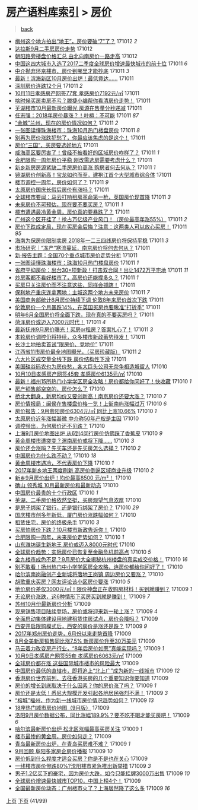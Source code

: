[房产语料库索引](../../README.md)  > [房价](房价.md)
====
> [back](../README.md)

- [梅州这个地方拍出“地王”，房价要破“7”了？](http://jkwz.applinzi.com/ittc/7023468667948499985.html#%E6%A2%85%E5%B7%9E%E8%BF%99%E4%B8%AA%E5%9C%B0%E6%96%B9%E6%8B%8D%E5%87%BA%E2%80%9C%E5%9C%B0%E7%8E%8B%E2%80%9D%EF%BC%8C%E6%88%BF%E4%BB%B7%E8%A6%81%E7%A0%B4%E2%80%9C7%E2%80%9D%E4%BA%86%EF%BC%9F) 171012 *2* 
- [达拉斯9月二手房房价走势](http://jkwz.applinzi.com/ittc/7023453138135286801.html#%E8%BE%BE%E6%8B%89%E6%96%AF9%E6%9C%88%E4%BA%8C%E6%89%8B%E6%88%BF%E6%88%BF%E4%BB%B7%E8%B5%B0%E5%8A%BF) 171012  
- [朝阳路旁楼盘价格汇总 由北向南房价一路走高](http://jkwz.applinzi.com/ittc/7023335017978266640.html#%E6%9C%9D%E9%98%B3%E8%B7%AF%E6%97%81%E6%A5%BC%E7%9B%98%E4%BB%B7%E6%A0%BC%E6%B1%87%E6%80%BB+%E7%94%B1%E5%8C%97%E5%90%91%E5%8D%97%E6%88%BF%E4%BB%B7%E4%B8%80%E8%B7%AF%E8%B5%B0%E9%AB%98) 171012  
- [中国这四大城市入选了2017二季度全球房价增速最快城市的前十位](http://jkwz.applinzi.com/ittc/7023317664242598929.html#%E4%B8%AD%E5%9B%BD%E8%BF%99%E5%9B%9B%E5%A4%A7%E5%9F%8E%E5%B8%82%E5%85%A5%E9%80%89%E4%BA%862017%E4%BA%8C%E5%AD%A3%E5%BA%A6%E5%85%A8%E7%90%83%E6%88%BF%E4%BB%B7%E5%A2%9E%E9%80%9F%E6%9C%80%E5%BF%AB%E5%9F%8E%E5%B8%82%E7%9A%84%E5%89%8D%E5%8D%81%E4%BD%8D) 171011 *6* 
- [中介抛弃环京楼市，房价到哪里才能抄底](http://jkwz.applinzi.com/ittc/7023313475852567568.html#%E4%B8%AD%E4%BB%8B%E6%8A%9B%E5%BC%83%E7%8E%AF%E4%BA%AC%E6%A5%BC%E5%B8%82%EF%BC%8C%E6%88%BF%E4%BB%B7%E5%88%B0%E5%93%AA%E9%87%8C%E6%89%8D%E8%83%BD%E6%8A%84%E5%BA%95) 171011 *3* 
- [最新！滨海新区10月房价出炉！最低竟达……](http://jkwz.applinzi.com/ittc/7023251751501825041.html#%E6%9C%80%E6%96%B0%EF%BC%81%E6%BB%A8%E6%B5%B7%E6%96%B0%E5%8C%BA10%E6%9C%88%E6%88%BF%E4%BB%B7%E5%87%BA%E7%82%89%EF%BC%81%E6%9C%80%E4%BD%8E%E7%AB%9F%E8%BE%BE%E2%80%A6%E2%80%A6) 171011  
- [深圳房价连跌12个月](http://jkwz.applinzi.com/ittc/7023251306733634576.html#%E6%B7%B1%E5%9C%B3%E6%88%BF%E4%BB%B7%E8%BF%9E%E8%B7%8C12%E4%B8%AA%E6%9C%88) 171011 *2* 
- [10月11日孝感房产网签77套 孝感房价7192元/㎡](http://jkwz.applinzi.com/ittc/7023238766981022736.html#10%E6%9C%8811%E6%97%A5%E5%AD%9D%E6%84%9F%E6%88%BF%E4%BA%A7%E7%BD%91%E7%AD%BE77%E5%A5%97+%E5%AD%9D%E6%84%9F%E6%88%BF%E4%BB%B77192%E5%85%83%2F%E3%8E%A1) 171011  
- [啥时候买房卖房不亏？滕捷小编帮你看清房价走势！](http://jkwz.applinzi.com/ittc/7023238621447062545.html#%E5%95%A5%E6%97%B6%E5%80%99%E4%B9%B0%E6%88%BF%E5%8D%96%E6%88%BF%E4%B8%8D%E4%BA%8F%EF%BC%9F%E6%BB%95%E6%8D%B7%E5%B0%8F%E7%BC%96%E5%B8%AE%E4%BD%A0%E7%9C%8B%E6%B8%85%E6%88%BF%E4%BB%B7%E8%B5%B0%E5%8A%BF%EF%BC%81) 171011  
- [芜湖楼市10月最新房价曝光 房源在售量分秒递减](http://jkwz.applinzi.com/ittc/7023230232692261904.html#%E8%8A%9C%E6%B9%96%E6%A5%BC%E5%B8%8210%E6%9C%88%E6%9C%80%E6%96%B0%E6%88%BF%E4%BB%B7%E6%9B%9D%E5%85%89+%E6%88%BF%E6%BA%90%E5%9C%A8%E5%94%AE%E9%87%8F%E5%88%86%E7%A7%92%E9%80%92%E5%87%8F) 171011  
- [任志强：2018年房价暴涨？！叶檀：不可能](http://jkwz.applinzi.com/ittc/7023229956551869456.html#%E4%BB%BB%E5%BF%97%E5%BC%BA%EF%BC%9A2018%E5%B9%B4%E6%88%BF%E4%BB%B7%E6%9A%B4%E6%B6%A8%EF%BC%9F%EF%BC%81%E5%8F%B6%E6%AA%80%EF%BC%9A%E4%B8%8D%E5%8F%AF%E8%83%BD) 171011 *87* 
- [“金城”兰州，现在的房价情况如何？](http://jkwz.applinzi.com/ittc/7023211793223255057.html#%E2%80%9C%E9%87%91%E5%9F%8E%E2%80%9D%E5%85%B0%E5%B7%9E%EF%BC%8C%E7%8E%B0%E5%9C%A8%E7%9A%84%E6%88%BF%E4%BB%B7%E6%83%85%E5%86%B5%E5%A6%82%E4%BD%95%EF%BC%9F) 171011 *2* 
- [一张图读懂珠海楼市：珠海10月热门楼盘房价](http://jkwz.applinzi.com/ittc/7023202180885120016.html#%E4%B8%80%E5%BC%A0%E5%9B%BE%E8%AF%BB%E6%87%82%E7%8F%A0%E6%B5%B7%E6%A5%BC%E5%B8%82%EF%BC%9A%E7%8F%A0%E6%B5%B710%E6%9C%88%E7%83%AD%E9%97%A8%E6%A5%BC%E7%9B%98%E6%88%BF%E4%BB%B7) 171011 *8* 
- [别再为房价涨跌犯愁了，你最应该焦虑的是这个！](http://jkwz.applinzi.com/ittc/7023196844358894609.html#%E5%88%AB%E5%86%8D%E4%B8%BA%E6%88%BF%E4%BB%B7%E6%B6%A8%E8%B7%8C%E7%8A%AF%E6%84%81%E4%BA%86%EF%BC%8C%E4%BD%A0%E6%9C%80%E5%BA%94%E8%AF%A5%E7%84%A6%E8%99%91%E7%9A%84%E6%98%AF%E8%BF%99%E4%B8%AA%EF%BC%81) 171011  
- [房价“三国”，买房要选好地方](http://jkwz.applinzi.com/ittc/7023196616570438672.html#%E6%88%BF%E4%BB%B7%E2%80%9C%E4%B8%89%E5%9B%BD%E2%80%9D%EF%BC%8C%E4%B9%B0%E6%88%BF%E8%A6%81%E9%80%89%E5%A5%BD%E5%9C%B0%E6%96%B9) 171011  
- [威海高区要厉害了！曾经不被看好的区域房价咋样了？](http://jkwz.applinzi.com/ittc/7023196132027663376.html#%E5%A8%81%E6%B5%B7%E9%AB%98%E5%8C%BA%E8%A6%81%E5%8E%89%E5%AE%B3%E4%BA%86%EF%BC%81%E6%9B%BE%E7%BB%8F%E4%B8%8D%E8%A2%AB%E7%9C%8B%E5%A5%BD%E7%9A%84%E5%8C%BA%E5%9F%9F%E6%88%BF%E4%BB%B7%E5%92%8B%E6%A0%B7%E4%BA%86%EF%BC%9F) 171011 *1* 
- [合肥限购一周年房价平稳 刚改需选房需要考虑什么？](http://jkwz.applinzi.com/ittc/7023193192294515729.html#%E5%90%88%E8%82%A5%E9%99%90%E8%B4%AD%E4%B8%80%E5%91%A8%E5%B9%B4%E6%88%BF%E4%BB%B7%E5%B9%B3%E7%A8%B3+%E5%88%9A%E6%94%B9%E9%9C%80%E9%80%89%E6%88%BF%E9%9C%80%E8%A6%81%E8%80%83%E8%99%91%E4%BB%80%E4%B9%88%EF%BC%9F) 171011  
- [新乡新房房源紧缺二手房房价高涨 购房者何去何从？](http://jkwz.applinzi.com/ittc/7023181097452700689.html#%E6%96%B0%E4%B9%A1%E6%96%B0%E6%88%BF%E6%88%BF%E6%BA%90%E7%B4%A7%E7%BC%BA%E4%BA%8C%E6%89%8B%E6%88%BF%E6%88%BF%E4%BB%B7%E9%AB%98%E6%B6%A8+%E8%B4%AD%E6%88%BF%E8%80%85%E4%BD%95%E5%8E%BB%E4%BD%95%E4%BB%8E%EF%BC%9F) 171011 *1* 
- [镜湖房价创新高！宝龙如约而至，建袍江首个大型城市综合体](http://jkwz.applinzi.com/ittc/7023180643159245840.html#%E9%95%9C%E6%B9%96%E6%88%BF%E4%BB%B7%E5%88%9B%E6%96%B0%E9%AB%98%EF%BC%81%E5%AE%9D%E9%BE%99%E5%A6%82%E7%BA%A6%E8%80%8C%E8%87%B3%EF%BC%8C%E5%BB%BA%E8%A2%8D%E6%B1%9F%E9%A6%96%E4%B8%AA%E5%A4%A7%E5%9E%8B%E5%9F%8E%E5%B8%82%E7%BB%BC%E5%90%88%E4%BD%93) 171011  
- [楼市调控一周年，房价如何了？](http://jkwz.applinzi.com/ittc/7023180422333334545.html#%E6%A5%BC%E5%B8%82%E8%B0%83%E6%8E%A7%E4%B8%80%E5%91%A8%E5%B9%B4%EF%BC%8C%E6%88%BF%E4%BB%B7%E5%A6%82%E4%BD%95%E4%BA%86%EF%BC%9F) 171011 *9* 
- [太原房价国庆长假后房价有涨吗？](http://jkwz.applinzi.com/ittc/7023178194449073168.html#%E5%A4%AA%E5%8E%9F%E6%88%BF%E4%BB%B7%E5%9B%BD%E5%BA%86%E9%95%BF%E5%81%87%E5%90%8E%E6%88%BF%E4%BB%B7%E6%9C%89%E6%B6%A8%E5%90%97%EF%BC%9F) 171011  
- [全球楼市要闻：马云打响租房革命第一枪，英国房价现首降](http://jkwz.applinzi.com/ittc/7023176265631269904.html#%E5%85%A8%E7%90%83%E6%A5%BC%E5%B8%82%E8%A6%81%E9%97%BB%EF%BC%9A%E9%A9%AC%E4%BA%91%E6%89%93%E5%93%8D%E7%A7%9F%E6%88%BF%E9%9D%A9%E5%91%BD%E7%AC%AC%E4%B8%80%E6%9E%AA%EF%BC%8C%E8%8B%B1%E5%9B%BD%E6%88%BF%E4%BB%B7%E7%8E%B0%E9%A6%96%E9%99%8D) 171011 *3* 
- [未来房价不可预估，现在要不要买房？](http://jkwz.applinzi.com/ittc/7023165036753847312.html#%E6%9C%AA%E6%9D%A5%E6%88%BF%E4%BB%B7%E4%B8%8D%E5%8F%AF%E9%A2%84%E4%BC%B0%EF%BC%8C%E7%8E%B0%E5%9C%A8%E8%A6%81%E4%B8%8D%E8%A6%81%E4%B9%B0%E6%88%BF%EF%BC%9F) 171011 *1* 
- [楼市遭遇最冷黄金周，房价真的要暴跌了？](http://jkwz.applinzi.com/ittc/7023141812032766992.html#%E6%A5%BC%E5%B8%82%E9%81%AD%E9%81%87%E6%9C%80%E5%86%B7%E9%BB%84%E9%87%91%E5%91%A8%EF%BC%8C%E6%88%BF%E4%BB%B7%E7%9C%9F%E7%9A%84%E8%A6%81%E6%9A%B4%E8%B7%8C%E4%BA%86%EF%BC%9F) 171011  
- [广州这个区开挂了！抢占万亿级产业风口！（房价最高年涨55%）](http://jkwz.applinzi.com/ittc/7023149304569660432.html#%E5%B9%BF%E5%B7%9E%E8%BF%99%E4%B8%AA%E5%8C%BA%E5%BC%80%E6%8C%82%E4%BA%86%EF%BC%81%E6%8A%A2%E5%8D%A0%E4%B8%87%E4%BA%BF%E7%BA%A7%E4%BA%A7%E4%B8%9A%E9%A3%8E%E5%8F%A3%EF%BC%81%EF%BC%88%E6%88%BF%E4%BB%B7%E6%9C%80%E9%AB%98%E5%B9%B4%E6%B6%A855%25%EF%BC%89) 171011 *2* 
- [房价下跌成定局，现在买房会后悔？注意：这两类人可以放心买房！](http://jkwz.applinzi.com/ittc/7023143503733982225.html#%E6%88%BF%E4%BB%B7%E4%B8%8B%E8%B7%8C%E6%88%90%E5%AE%9A%E5%B1%80%EF%BC%8C%E7%8E%B0%E5%9C%A8%E4%B9%B0%E6%88%BF%E4%BC%9A%E5%90%8E%E6%82%94%EF%BC%9F%E6%B3%A8%E6%84%8F%EF%BC%9A%E8%BF%99%E4%B8%A4%E7%B1%BB%E4%BA%BA%E5%8F%AF%E4%BB%A5%E6%94%BE%E5%BF%83%E4%B9%B0%E6%88%BF%EF%BC%81) 171011 *95* 
- [海南为保房价限制卖房 2018年一二三四线房价将保持平稳](http://jkwz.applinzi.com/ittc/7022933253034607633.html#%E6%B5%B7%E5%8D%97%E4%B8%BA%E4%BF%9D%E6%88%BF%E4%BB%B7%E9%99%90%E5%88%B6%E5%8D%96%E6%88%BF+2018%E5%B9%B4%E4%B8%80%E4%BA%8C%E4%B8%89%E5%9B%9B%E7%BA%BF%E6%88%BF%E4%BB%B7%E5%B0%86%E4%BF%9D%E6%8C%81%E5%B9%B3%E7%A8%B3) 171011 *3* 
- [市场研究｜“冻产”寒流蔓延，南京房价将何去何从？](http://jkwz.applinzi.com/ittc/7023124315950810129.html#%E5%B8%82%E5%9C%BA%E7%A0%94%E7%A9%B6%EF%BD%9C%E2%80%9C%E5%86%BB%E4%BA%A7%E2%80%9D%E5%AF%92%E6%B5%81%E8%94%93%E5%BB%B6%EF%BC%8C%E5%8D%97%E4%BA%AC%E6%88%BF%E4%BB%B7%E5%B0%86%E4%BD%95%E5%8E%BB%E4%BD%95%E4%BB%8E%EF%BC%9F) 171011  
- [新·报告主题：全国70个重点城市房价走势分析](http://jkwz.applinzi.com/ittc/7023123935711986704.html#%E6%96%B0%C2%B7%E6%8A%A5%E5%91%8A%E4%B8%BB%E9%A2%98%EF%BC%9A%E5%85%A8%E5%9B%BD70%E4%B8%AA%E9%87%8D%E7%82%B9%E5%9F%8E%E5%B8%82%E6%88%BF%E4%BB%B7%E8%B5%B0%E5%8A%BF%E5%88%86%E6%9E%90) 171011  
- [一张图读懂珠海楼市：珠海10月热门楼盘房价](http://jkwz.applinzi.com/ittc/7023121348484924432.html#%E4%B8%80%E5%BC%A0%E5%9B%BE%E8%AF%BB%E6%87%82%E7%8F%A0%E6%B5%B7%E6%A5%BC%E5%B8%82%EF%BC%9A%E7%8F%A0%E6%B5%B710%E6%9C%88%E7%83%AD%E9%97%A8%E6%A5%BC%E7%9B%98%E6%88%BF%E4%BB%B7) 171011 *1* 
- [省府平抑房价：出台30+项新政！打击双合同！出让1472万平宅地](http://jkwz.applinzi.com/ittc/7023121736688731152.html#%E7%9C%81%E5%BA%9C%E5%B9%B3%E6%8A%91%E6%88%BF%E4%BB%B7%EF%BC%9A%E5%87%BA%E5%8F%B030%2B%E9%A1%B9%E6%96%B0%E6%94%BF%EF%BC%81%E6%89%93%E5%87%BB%E5%8F%8C%E5%90%88%E5%90%8C%EF%BC%81%E5%87%BA%E8%AE%A91472%E4%B8%87%E5%B9%B3%E5%AE%85%E5%9C%B0) 171011 *11* 
- [炒房客都不看好楼市了，高房价还能撑多久？](http://jkwz.applinzi.com/ittc/7023120043632755729.html#%E7%82%92%E6%88%BF%E5%AE%A2%E9%83%BD%E4%B8%8D%E7%9C%8B%E5%A5%BD%E6%A5%BC%E5%B8%82%E4%BA%86%EF%BC%8C%E9%AB%98%E6%88%BF%E4%BB%B7%E8%BF%98%E8%83%BD%E6%92%91%E5%A4%9A%E4%B9%85%EF%BC%9F) 171011 *1* 
- [买房只关注房价而不注意这些，同样会抓瞎！](http://jkwz.applinzi.com/ittc/7023117580640977936.html#%E4%B9%B0%E6%88%BF%E5%8F%AA%E5%85%B3%E6%B3%A8%E6%88%BF%E4%BB%B7%E8%80%8C%E4%B8%8D%E6%B3%A8%E6%84%8F%E8%BF%99%E4%BA%9B%EF%BC%8C%E5%90%8C%E6%A0%B7%E4%BC%9A%E6%8A%93%E7%9E%8E%EF%BC%81) 171011  
- [保利地产重庆连拿两地：主城这两个地方未来房价](http://jkwz.applinzi.com/ittc/7023114698109748241.html#%E4%BF%9D%E5%88%A9%E5%9C%B0%E4%BA%A7%E9%87%8D%E5%BA%86%E8%BF%9E%E6%8B%BF%E4%B8%A4%E5%9C%B0%EF%BC%9A%E4%B8%BB%E5%9F%8E%E8%BF%99%E4%B8%A4%E4%B8%AA%E5%9C%B0%E6%96%B9%E6%9C%AA%E6%9D%A5%E6%88%BF%E4%BB%B7) 171011 *7* 
- [美国商务部统计8月房价持续下调 伦敦8年来房价首次下跌](http://jkwz.applinzi.com/ittc/7023110041467618320.html#%E7%BE%8E%E5%9B%BD%E5%95%86%E5%8A%A1%E9%83%A8%E7%BB%9F%E8%AE%A18%E6%9C%88%E6%88%BF%E4%BB%B7%E6%8C%81%E7%BB%AD%E4%B8%8B%E8%B0%83+%E4%BC%A6%E6%95%A68%E5%B9%B4%E6%9D%A5%E6%88%BF%E4%BB%B7%E9%A6%96%E6%AC%A1%E4%B8%8B%E8%B7%8C) 171011  
- [伦敦房价一个月暴跌14%，在英国买房也要瞅准“打折季”](http://jkwz.applinzi.com/ittc/7023106146557232144.html#%E4%BC%A6%E6%95%A6%E6%88%BF%E4%BB%B7%E4%B8%80%E4%B8%AA%E6%9C%88%E6%9A%B4%E8%B7%8C14%25%EF%BC%8C%E5%9C%A8%E8%8B%B1%E5%9B%BD%E4%B9%B0%E6%88%BF%E4%B9%9F%E8%A6%81%E7%9E%85%E5%87%86%E2%80%9C%E6%89%93%E6%8A%98%E5%AD%A3%E2%80%9D) 171011  
- [明年6月全国房价将全面下跌，现在真的不要买房吗？](http://jkwz.applinzi.com/ittc/7023103813786010640.html#%E6%98%8E%E5%B9%B46%E6%9C%88%E5%85%A8%E5%9B%BD%E6%88%BF%E4%BB%B7%E5%B0%86%E5%85%A8%E9%9D%A2%E4%B8%8B%E8%B7%8C%EF%BC%8C%E7%8E%B0%E5%9C%A8%E7%9C%9F%E7%9A%84%E4%B8%8D%E8%A6%81%E4%B9%B0%E6%88%BF%E5%90%97%EF%BC%9F) 171011  
- [菏泽房价或迈入7000元时代！](http://jkwz.applinzi.com/ittc/7023102120738423825.html#%E8%8F%8F%E6%B3%BD%E6%88%BF%E4%BB%B7%E6%88%96%E8%BF%88%E5%85%A57000%E5%85%83%E6%97%B6%E4%BB%A3%EF%BC%81) 171011 *4* 
- [最新抚州9月房价曝光！买房or租房？答案扎心了！](http://jkwz.applinzi.com/ittc/7023096391675675665.html#%E6%9C%80%E6%96%B0%E6%8A%9A%E5%B7%9E9%E6%9C%88%E6%88%BF%E4%BB%B7%E6%9B%9D%E5%85%89%EF%BC%81%E4%B9%B0%E6%88%BFor%E7%A7%9F%E6%88%BF%EF%BC%9F%E7%AD%94%E6%A1%88%E6%89%8E%E5%BF%83%E4%BA%86%EF%BC%81) 171011 *3* 
- [本轮房价调控仍将持续，众多楼市新政蓄势待发！](http://jkwz.applinzi.com/ittc/7023071652315923473.html#%E6%9C%AC%E8%BD%AE%E6%88%BF%E4%BB%B7%E8%B0%83%E6%8E%A7%E4%BB%8D%E5%B0%86%E6%8C%81%E7%BB%AD%EF%BC%8C%E4%BC%97%E5%A4%9A%E6%A5%BC%E5%B8%82%E6%96%B0%E6%94%BF%E8%93%84%E5%8A%BF%E5%BE%85%E5%8F%91%EF%BC%81) 171011  
- [长沙土地拍卖首试“限房价、竞地价”](http://jkwz.applinzi.com/ittc/7023064012097586192.html#%E9%95%BF%E6%B2%99%E5%9C%9F%E5%9C%B0%E6%8B%8D%E5%8D%96%E9%A6%96%E8%AF%95%E2%80%9C%E9%99%90%E6%88%BF%E4%BB%B7%E3%80%81%E7%AB%9E%E5%9C%B0%E4%BB%B7%E2%80%9D) 171011  
- [江西省11市房价最全地图曝光，（买房珍藏版）](http://jkwz.applinzi.com/ittc/7022994349053445137.html#%E6%B1%9F%E8%A5%BF%E7%9C%8111%E5%B8%82%E6%88%BF%E4%BB%B7%E6%9C%80%E5%85%A8%E5%9C%B0%E5%9B%BE%E6%9B%9D%E5%85%89%EF%BC%8C%EF%BC%88%E4%B9%B0%E6%88%BF%E7%8F%8D%E8%97%8F%E7%89%88%EF%BC%89) 171011 *2* 
- [六大片区成交量全线下跌 房价结构性下滑](http://jkwz.applinzi.com/ittc/7022965114188334096.html#%E5%85%AD%E5%A4%A7%E7%89%87%E5%8C%BA%E6%88%90%E4%BA%A4%E9%87%8F%E5%85%A8%E7%BA%BF%E4%B8%8B%E8%B7%8C+%E6%88%BF%E4%BB%B7%E7%BB%93%E6%9E%84%E6%80%A7%E4%B8%8B%E6%BB%91) 171011  
- [美国硅谷码农也为房价愁，各大巨头公司无奈争相造城留人](http://jkwz.applinzi.com/ittc/7022935725698450448.html#%E7%BE%8E%E5%9B%BD%E7%A1%85%E8%B0%B7%E7%A0%81%E5%86%9C%E4%B9%9F%E4%B8%BA%E6%88%BF%E4%BB%B7%E6%84%81%EF%BC%8C%E5%90%84%E5%A4%A7%E5%B7%A8%E5%A4%B4%E5%85%AC%E5%8F%B8%E6%97%A0%E5%A5%88%E4%BA%89%E7%9B%B8%E9%80%A0%E5%9F%8E%E7%95%99%E4%BA%BA) 171010  
- [10月10日孝感房产网签45套 孝感房价6135元/㎡](http://jkwz.applinzi.com/ittc/7022869768984593425.html#10%E6%9C%8810%E6%97%A5%E5%AD%9D%E6%84%9F%E6%88%BF%E4%BA%A7%E7%BD%91%E7%AD%BE45%E5%A5%97+%E5%AD%9D%E6%84%9F%E6%88%BF%E4%BB%B76135%E5%85%83%2F%E3%8E%A1) 171010  
- [最新！福州15所热门小学学区房全攻略！房价都给你问好了！快收藏](http://jkwz.applinzi.com/ittc/7022863665789928465.html#%E6%9C%80%E6%96%B0%EF%BC%81%E7%A6%8F%E5%B7%9E15%E6%89%80%E7%83%AD%E9%97%A8%E5%B0%8F%E5%AD%A6%E5%AD%A6%E5%8C%BA%E6%88%BF%E5%85%A8%E6%94%BB%E7%95%A5%EF%BC%81%E6%88%BF%E4%BB%B7%E9%83%BD%E7%BB%99%E4%BD%A0%E9%97%AE%E5%A5%BD%E4%BA%86%EF%BC%81%E5%BF%AB%E6%94%B6%E8%97%8F) 171010 *1* 
- [房产销售部空空的，房价怎么了](http://jkwz.applinzi.com/ittc/7022863174355911697.html#%E6%88%BF%E4%BA%A7%E9%94%80%E5%94%AE%E9%83%A8%E7%A9%BA%E7%A9%BA%E7%9A%84%EF%BC%8C%E6%88%BF%E4%BB%B7%E6%80%8E%E4%B9%88%E4%BA%86) 171010  
- [桥北大翻身，新房均价又要创新高！南京房价还要大涨？](http://jkwz.applinzi.com/ittc/7022843921854628880.html#%E6%A1%A5%E5%8C%97%E5%A4%A7%E7%BF%BB%E8%BA%AB%EF%BC%8C%E6%96%B0%E6%88%BF%E5%9D%87%E4%BB%B7%E5%8F%88%E8%A6%81%E5%88%9B%E6%96%B0%E9%AB%98%EF%BC%81%E5%8D%97%E4%BA%AC%E6%88%BF%E4%BB%B7%E8%BF%98%E8%A6%81%E5%A4%A7%E6%B6%A8%EF%BC%9F) 171010 *7* 
- [房价情报局：闽侯在售楼盘价格一览！上街南屿涨幅过万](http://jkwz.applinzi.com/ittc/7022859161359090705.html#%E6%88%BF%E4%BB%B7%E6%83%85%E6%8A%A5%E5%B1%80%EF%BC%9A%E9%97%BD%E4%BE%AF%E5%9C%A8%E5%94%AE%E6%A5%BC%E7%9B%98%E4%BB%B7%E6%A0%BC%E4%B8%80%E8%A7%88%EF%BC%81%E4%B8%8A%E8%A1%97%E5%8D%97%E5%B1%BF%E6%B6%A8%E5%B9%85%E8%BF%87%E4%B8%87) 171010 *6* 
- [房价报告：9月贵阳房价6304元/㎡ 同比上涨10.66%](http://jkwz.applinzi.com/ittc/7022856408285053968.html#%E6%88%BF%E4%BB%B7%E6%8A%A5%E5%91%8A%EF%BC%9A9%E6%9C%88%E8%B4%B5%E9%98%B3%E6%88%BF%E4%BB%B76304%E5%85%83%2F%E3%8E%A1+%E5%90%8C%E6%AF%94%E4%B8%8A%E6%B6%A810.66%25) 171010 *1* 
- [太原房价近年涨幅甚微 中介称50年产权是主因](http://jkwz.applinzi.com/ittc/7022853456057074704.html#%E5%A4%AA%E5%8E%9F%E6%88%BF%E4%BB%B7%E8%BF%91%E5%B9%B4%E6%B6%A8%E5%B9%85%E7%94%9A%E5%BE%AE+%E4%B8%AD%E4%BB%8B%E7%A7%B050%E5%B9%B4%E4%BA%A7%E6%9D%83%E6%98%AF%E4%B8%BB%E5%9B%A0) 171010  
- [调控频出，为何房价还不见跌？](http://jkwz.applinzi.com/ittc/7022845744363602960.html#%E8%B0%83%E6%8E%A7%E9%A2%91%E5%87%BA%EF%BC%8C%E4%B8%BA%E4%BD%95%E6%88%BF%E4%BB%B7%E8%BF%98%E4%B8%8D%E8%A7%81%E8%B7%8C%EF%BC%9F) 171010  
- [上海9月房价地图出炉 从6到4闵行房价仿佛踩了香蕉皮](http://jkwz.applinzi.com/ittc/7022840026138936337.html#%E4%B8%8A%E6%B5%B79%E6%9C%88%E6%88%BF%E4%BB%B7%E5%9C%B0%E5%9B%BE%E5%87%BA%E7%82%89+%E4%BB%8E6%E5%88%B04%E9%97%B5%E8%A1%8C%E6%88%BF%E4%BB%B7%E4%BB%BF%E4%BD%9B%E8%B8%A9%E4%BA%86%E9%A6%99%E8%95%89%E7%9A%AE) 171010 *9* 
- [黄金周楼市遭突变？渭南房价或将下降……](http://jkwz.applinzi.com/ittc/7022834497345815569.html#%E9%BB%84%E9%87%91%E5%91%A8%E6%A5%BC%E5%B8%82%E9%81%AD%E7%AA%81%E5%8F%98%EF%BC%9F%E6%B8%AD%E5%8D%97%E6%88%BF%E4%BB%B7%E6%88%96%E5%B0%86%E4%B8%8B%E9%99%8D%E2%80%A6%E2%80%A6) 171010 *3* 
- [房价还会涨吗？先买车还是先买房怎么选择？](http://jkwz.applinzi.com/ittc/7022834688572523536.html#%E6%88%BF%E4%BB%B7%E8%BF%98%E4%BC%9A%E6%B6%A8%E5%90%97%EF%BC%9F%E5%85%88%E4%B9%B0%E8%BD%A6%E8%BF%98%E6%98%AF%E5%85%88%E4%B9%B0%E6%88%BF%E6%80%8E%E4%B9%88%E9%80%89%E6%8B%A9%EF%BC%9F) 171010 *2* 
- [中国房价为什么跌不动？](http://jkwz.applinzi.com/ittc/7022818438521816080.html#%E4%B8%AD%E5%9B%BD%E6%88%BF%E4%BB%B7%E4%B8%BA%E4%BB%80%E4%B9%88%E8%B7%8C%E4%B8%8D%E5%8A%A8%EF%BC%9F) 171010 *18* 
- [黄金周楼市遇冷，不代表房价下降](http://jkwz.applinzi.com/ittc/7022816850386355216.html#%E9%BB%84%E9%87%91%E5%91%A8%E6%A5%BC%E5%B8%82%E9%81%87%E5%86%B7%EF%BC%8C%E4%B8%8D%E4%BB%A3%E8%A1%A8%E6%88%BF%E4%BB%B7%E4%B8%8B%E9%99%8D) 171010 *1* 
- [2017年新乡地王两度刷新 高房价倒逼区域商业升级](http://jkwz.applinzi.com/ittc/7022814175733220369.html#2017%E5%B9%B4%E6%96%B0%E4%B9%A1%E5%9C%B0%E7%8E%8B%E4%B8%A4%E5%BA%A6%E5%88%B7%E6%96%B0+%E9%AB%98%E6%88%BF%E4%BB%B7%E5%80%92%E9%80%BC%E5%8C%BA%E5%9F%9F%E5%95%86%E4%B8%9A%E5%8D%87%E7%BA%A7) 171010 *2* 
- [新乡9月房价出炉！均价最高8500 元/m²！](http://jkwz.applinzi.com/ittc/7022812796939666449.html#%E6%96%B0%E4%B9%A19%E6%9C%88%E6%88%BF%E4%BB%B7%E5%87%BA%E7%82%89%EF%BC%81%E5%9D%87%E4%BB%B7%E6%9C%80%E9%AB%988500+%E5%85%83%2Fm%C2%B2%EF%BC%81) 171010  
- [确山 领秀城 10月最新房价和最新动态](http://jkwz.applinzi.com/ittc/7022810682901398544.html#%E7%A1%AE%E5%B1%B1+%E9%A2%86%E7%A7%80%E5%9F%8E+10%E6%9C%88%E6%9C%80%E6%96%B0%E6%88%BF%E4%BB%B7%E5%92%8C%E6%9C%80%E6%96%B0%E5%8A%A8%E6%80%81) 171010  
- [中国房价最贵的十个行政区](http://jkwz.applinzi.com/ittc/7022806734756906001.html#%E4%B8%AD%E5%9B%BD%E6%88%BF%E4%BB%B7%E6%9C%80%E8%B4%B5%E7%9A%84%E5%8D%81%E4%B8%AA%E8%A1%8C%E6%94%BF%E5%8C%BA) 171010 *1* 
- [芜湖，二手房价格依然坚挺，买房观望气息浓厚](http://jkwz.applinzi.com/ittc/7022773450643604497.html#%E8%8A%9C%E6%B9%96%EF%BC%8C%E4%BA%8C%E6%89%8B%E6%88%BF%E4%BB%B7%E6%A0%BC%E4%BE%9D%E7%84%B6%E5%9D%9A%E6%8C%BA%EF%BC%8C%E4%B9%B0%E6%88%BF%E8%A7%82%E6%9C%9B%E6%B0%94%E6%81%AF%E6%B5%93%E5%8E%9A) 171010  
- [是房子绑架了银行，还是银行绑架了房价？](http://jkwz.applinzi.com/ittc/7022770479591588881.html#%E6%98%AF%E6%88%BF%E5%AD%90%E7%BB%91%E6%9E%B6%E4%BA%86%E9%93%B6%E8%A1%8C%EF%BC%8C%E8%BF%98%E6%98%AF%E9%93%B6%E8%A1%8C%E7%BB%91%E6%9E%B6%E4%BA%86%E6%88%BF%E4%BB%B7%EF%BC%9F) 171010 *29* 
- [国庆楼市创多年新低，厦门房价涨跌幅如何？](http://jkwz.applinzi.com/ittc/7022767274971366416.html#%E5%9B%BD%E5%BA%86%E6%A5%BC%E5%B8%82%E5%88%9B%E5%A4%9A%E5%B9%B4%E6%96%B0%E4%BD%8E%EF%BC%8C%E5%8E%A6%E9%97%A8%E6%88%BF%E4%BB%B7%E6%B6%A8%E8%B7%8C%E5%B9%85%E5%A6%82%E4%BD%95%EF%BC%9F) 171010  
- [租赁住宅，房价的终极杀手](http://jkwz.applinzi.com/ittc/7022765267443254288.html#%E7%A7%9F%E8%B5%81%E4%BD%8F%E5%AE%85%EF%BC%8C%E6%88%BF%E4%BB%B7%E7%9A%84%E7%BB%88%E6%9E%81%E6%9D%80%E6%89%8B) 171010 *3* 
- [买房怕房价下跌？10月楼市新政告诉你！](http://jkwz.applinzi.com/ittc/7022756814851146768.html#%E4%B9%B0%E6%88%BF%E6%80%95%E6%88%BF%E4%BB%B7%E4%B8%8B%E8%B7%8C%EF%BC%9F10%E6%9C%88%E6%A5%BC%E5%B8%82%E6%96%B0%E6%94%BF%E5%91%8A%E8%AF%89%E4%BD%A0%EF%BC%81) 171010  
- [合肥限购一周年，未来房价走势如何？](http://jkwz.applinzi.com/ittc/7022755452109194257.html#%E5%90%88%E8%82%A5%E9%99%90%E8%B4%AD%E4%B8%80%E5%91%A8%E5%B9%B4%EF%BC%8C%E6%9C%AA%E6%9D%A5%E6%88%BF%E4%BB%B7%E8%B5%B0%E5%8A%BF%E5%A6%82%E4%BD%95%EF%BC%9F) 171010 *1* 
- [山东潍坊诞生新地王 房价或迈入8000元时代](http://jkwz.applinzi.com/ittc/7022752079490319376.html#%E5%B1%B1%E4%B8%9C%E6%BD%8D%E5%9D%8A%E8%AF%9E%E7%94%9F%E6%96%B0%E5%9C%B0%E7%8E%8B+%E6%88%BF%E4%BB%B7%E6%88%96%E8%BF%88%E5%85%A58000%E5%85%83%E6%97%B6%E4%BB%A3) 171010  
- [全球房价趋势：实际房价已恢复至金融危机前高点](http://jkwz.applinzi.com/ittc/7022751670415655952.html#%E5%85%A8%E7%90%83%E6%88%BF%E4%BB%B7%E8%B6%8B%E5%8A%BF%EF%BC%9A%E5%AE%9E%E9%99%85%E6%88%BF%E4%BB%B7%E5%B7%B2%E6%81%A2%E5%A4%8D%E8%87%B3%E9%87%91%E8%9E%8D%E5%8D%B1%E6%9C%BA%E5%89%8D%E9%AB%98%E7%82%B9) 171010 *5* 
- [金九楼市成色不足？9月房价大全揭秘杭州楼盘的真实成交价格！](http://jkwz.applinzi.com/ittc/7022736566664037393.html#%E9%87%91%E4%B9%9D%E6%A5%BC%E5%B8%82%E6%88%90%E8%89%B2%E4%B8%8D%E8%B6%B3%EF%BC%9F9%E6%9C%88%E6%88%BF%E4%BB%B7%E5%A4%A7%E5%85%A8%E6%8F%AD%E7%A7%98%E6%9D%AD%E5%B7%9E%E6%A5%BC%E7%9B%98%E7%9A%84%E7%9C%9F%E5%AE%9E%E6%88%90%E4%BA%A4%E4%BB%B7%E6%A0%BC%EF%BC%81) 171010 *16* 
- [别不敢看！扬州热门中小学学区房全攻略，连房价都给你问好了！](http://jkwz.applinzi.com/ittc/7022729079089005584.html#%E5%88%AB%E4%B8%8D%E6%95%A2%E7%9C%8B%EF%BC%81%E6%89%AC%E5%B7%9E%E7%83%AD%E9%97%A8%E4%B8%AD%E5%B0%8F%E5%AD%A6%E5%AD%A6%E5%8C%BA%E6%88%BF%E5%85%A8%E6%94%BB%E7%95%A5%EF%BC%8C%E8%BF%9E%E6%88%BF%E4%BB%B7%E9%83%BD%E7%BB%99%E4%BD%A0%E9%97%AE%E5%A5%BD%E4%BA%86%EF%BC%81) 171010  
- [哈尔滨南岗融创产业新城将落地王岗镇 周边房价又要涨？](http://jkwz.applinzi.com/ittc/7022701353187673105.html#%E5%93%88%E5%B0%94%E6%BB%A8%E5%8D%97%E5%B2%97%E8%9E%8D%E5%88%9B%E4%BA%A7%E4%B8%9A%E6%96%B0%E5%9F%8E%E5%B0%86%E8%90%BD%E5%9C%B0%E7%8E%8B%E5%B2%97%E9%95%87+%E5%91%A8%E8%BE%B9%E6%88%BF%E4%BB%B7%E5%8F%88%E8%A6%81%E6%B6%A8%EF%BC%9F) 171010  
- [胡歌重庆买房？网友评论该小区房价要涨](http://jkwz.applinzi.com/ittc/7022618076938503185.html#%E8%83%A1%E6%AD%8C%E9%87%8D%E5%BA%86%E4%B9%B0%E6%88%BF%EF%BC%9F%E7%BD%91%E5%8F%8B%E8%AF%84%E8%AE%BA%E8%AF%A5%E5%B0%8F%E5%8C%BA%E6%88%BF%E4%BB%B7%E8%A6%81%E6%B6%A8) 171010 *5* 
- [地价房价差仅3000元/㎡！限价神盘正在收购房材料！买到就赚到？](http://jkwz.applinzi.com/ittc/7022584425282536465.html#%E5%9C%B0%E4%BB%B7%E6%88%BF%E4%BB%B7%E5%B7%AE%E4%BB%853000%E5%85%83%2F%E3%8E%A1%EF%BC%81%E9%99%90%E4%BB%B7%E7%A5%9E%E7%9B%98%E6%AD%A3%E5%9C%A8%E6%94%B6%E8%B4%AD%E6%88%BF%E6%9D%90%E6%96%99%EF%BC%81%E4%B9%B0%E5%88%B0%E5%B0%B1%E8%B5%9A%E5%88%B0%EF%BC%9F) 171009 *1* 
- [无论房价涨跌，这6种情形下买房买到就是赚到！](http://jkwz.applinzi.com/ittc/7022549444933977105.html#%E6%97%A0%E8%AE%BA%E6%88%BF%E4%BB%B7%E6%B6%A8%E8%B7%8C%EF%BC%8C%E8%BF%996%E7%A7%8D%E6%83%85%E5%BD%A2%E4%B8%8B%E4%B9%B0%E6%88%BF%E4%B9%B0%E5%88%B0%E5%B0%B1%E6%98%AF%E8%B5%9A%E5%88%B0%EF%BC%81) 171009 *7* 
- [苏州10月份最新房价分析](http://jkwz.applinzi.com/ittc/7022545617224729616.html#%E8%8B%8F%E5%B7%9E10%E6%9C%88%E4%BB%BD%E6%9C%80%E6%96%B0%E6%88%BF%E4%BB%B7%E5%88%86%E6%9E%90) 171009  
- [现房销售项目陆续登场，房价或将迎来新一轮上涨？](http://jkwz.applinzi.com/ittc/7022519501881607184.html#%E7%8E%B0%E6%88%BF%E9%94%80%E5%94%AE%E9%A1%B9%E7%9B%AE%E9%99%86%E7%BB%AD%E7%99%BB%E5%9C%BA%EF%BC%8C%E6%88%BF%E4%BB%B7%E6%88%96%E5%B0%86%E8%BF%8E%E6%9D%A5%E6%96%B0%E4%B8%80%E8%BD%AE%E4%B8%8A%E6%B6%A8%EF%BC%9F) 171009 *4* 
- [全面启动集体建设用地建租赁住房试点，房价会降吗？](http://jkwz.applinzi.com/ittc/7022516632067507216.html#%E5%85%A8%E9%9D%A2%E5%90%AF%E5%8A%A8%E9%9B%86%E4%BD%93%E5%BB%BA%E8%AE%BE%E7%94%A8%E5%9C%B0%E5%BB%BA%E7%A7%9F%E8%B5%81%E4%BD%8F%E6%88%BF%E8%AF%95%E7%82%B9%EF%BC%8C%E6%88%BF%E4%BB%B7%E4%BC%9A%E9%99%8D%E5%90%97%EF%BC%9F) 171009  
- [西安开启限购模式后，西安的房价是涨还是跌？](http://jkwz.applinzi.com/ittc/7022507827191612432.html#%E8%A5%BF%E5%AE%89%E5%BC%80%E5%90%AF%E9%99%90%E8%B4%AD%E6%A8%A1%E5%BC%8F%E5%90%8E%EF%BC%8C%E8%A5%BF%E5%AE%89%E7%9A%84%E6%88%BF%E4%BB%B7%E6%98%AF%E6%B6%A8%E8%BF%98%E6%98%AF%E8%B7%8C%EF%BC%9F) 171009 *9* 
- [2017年郑州房价走势，6月份以来走势首降](http://jkwz.applinzi.com/ittc/7022501280868729873.html#2017%E5%B9%B4%E9%83%91%E5%B7%9E%E6%88%BF%E4%BB%B7%E8%B5%B0%E5%8A%BF%EF%BC%8C6%E6%9C%88%E4%BB%BD%E4%BB%A5%E6%9D%A5%E8%B5%B0%E5%8A%BF%E9%A6%96%E9%99%8D) 171009  
- [8月全美新房销售同比涨7.5% 新房房价升至30万美元](http://jkwz.applinzi.com/ittc/7022507114923295760.html#8%E6%9C%88%E5%85%A8%E7%BE%8E%E6%96%B0%E6%88%BF%E9%94%80%E5%94%AE%E5%90%8C%E6%AF%94%E6%B6%A87.5%25+%E6%96%B0%E6%88%BF%E6%88%BF%E4%BB%B7%E5%8D%87%E8%87%B330%E4%B8%87%E7%BE%8E%E5%85%83) 171009  
- [马云着力改变房产行业，“8年后房价如葱”真能实现吗？](http://jkwz.applinzi.com/ittc/7022505268339016721.html#%E9%A9%AC%E4%BA%91%E7%9D%80%E5%8A%9B%E6%94%B9%E5%8F%98%E6%88%BF%E4%BA%A7%E8%A1%8C%E4%B8%9A%EF%BC%8C%E2%80%9C8%E5%B9%B4%E5%90%8E%E6%88%BF%E4%BB%B7%E5%A6%82%E8%91%B1%E2%80%9D%E7%9C%9F%E8%83%BD%E5%AE%9E%E7%8E%B0%E5%90%97%EF%BC%9F) 171009 *1* 
- [10月9日孝感房产网签55套 孝感房价6063元/㎡](http://jkwz.applinzi.com/ittc/7022497906899289105.html#10%E6%9C%889%E6%97%A5%E5%AD%9D%E6%84%9F%E6%88%BF%E4%BA%A7%E7%BD%91%E7%AD%BE55%E5%A5%97+%E5%AD%9D%E6%84%9F%E6%88%BF%E4%BB%B76063%E5%85%83%2F%E3%8E%A1) 171009  
- [全球房价都在涨 这些国际城市楼市的风险最大](http://jkwz.applinzi.com/ittc/7022488841645196305.html#%E5%85%A8%E7%90%83%E6%88%BF%E4%BB%B7%E9%83%BD%E5%9C%A8%E6%B6%A8+%E8%BF%99%E4%BA%9B%E5%9B%BD%E9%99%85%E5%9F%8E%E5%B8%82%E6%A5%BC%E5%B8%82%E7%9A%84%E9%A3%8E%E9%99%A9%E6%9C%80%E5%A4%A7) 171009  
- [中国房价最低的直辖市，即将追上“北上广”成为新的一线城市](http://jkwz.applinzi.com/ittc/7022487391988876304.html#%E4%B8%AD%E5%9B%BD%E6%88%BF%E4%BB%B7%E6%9C%80%E4%BD%8E%E7%9A%84%E7%9B%B4%E8%BE%96%E5%B8%82%EF%BC%8C%E5%8D%B3%E5%B0%86%E8%BF%BD%E4%B8%8A%E2%80%9C%E5%8C%97%E4%B8%8A%E5%B9%BF%E2%80%9D%E6%88%90%E4%B8%BA%E6%96%B0%E7%9A%84%E4%B8%80%E7%BA%BF%E5%9F%8E%E5%B8%82) 171009 *12* 
- [香港房价世界前列，去往香港买房的几个重要知识你要知道](http://jkwz.applinzi.com/ittc/7022480284166128656.html#%E9%A6%99%E6%B8%AF%E6%88%BF%E4%BB%B7%E4%B8%96%E7%95%8C%E5%89%8D%E5%88%97%EF%BC%8C%E5%8E%BB%E5%BE%80%E9%A6%99%E6%B8%AF%E4%B9%B0%E6%88%BF%E7%9A%84%E5%87%A0%E4%B8%AA%E9%87%8D%E8%A6%81%E7%9F%A5%E8%AF%86%E4%BD%A0%E8%A6%81%E7%9F%A5%E9%81%93) 171009  
- [房价的增长到底取决于什么因素？你的房价涨了吗？](http://jkwz.applinzi.com/ittc/7022480060932686865.html#%E6%88%BF%E4%BB%B7%E7%9A%84%E5%A2%9E%E9%95%BF%E5%88%B0%E5%BA%95%E5%8F%96%E5%86%B3%E4%BA%8E%E4%BB%80%E4%B9%88%E5%9B%A0%E7%B4%A0%EF%BC%9F%E4%BD%A0%E7%9A%84%E6%88%BF%E4%BB%B7%E6%B6%A8%E4%BA%86%E5%90%97%EF%BC%9F) 171009 *1* 
- [房价还是太低！悉尼大规模开发引起各地居民强烈不满！](http://jkwz.applinzi.com/ittc/7022474525579674640.html#%E6%88%BF%E4%BB%B7%E8%BF%98%E6%98%AF%E5%A4%AA%E4%BD%8E%EF%BC%81%E6%82%89%E5%B0%BC%E5%A4%A7%E8%A7%84%E6%A8%A1%E5%BC%80%E5%8F%91%E5%BC%95%E8%B5%B7%E5%90%84%E5%9C%B0%E5%B1%85%E6%B0%91%E5%BC%BA%E7%83%88%E4%B8%8D%E6%BB%A1%EF%BC%81) 171009 *3* 
- [“榕城”福州，作为新一线城市房价情况趋势如何？](http://jkwz.applinzi.com/ittc/7022433590498034704.html#%E2%80%9C%E6%A6%95%E5%9F%8E%E2%80%9D%E7%A6%8F%E5%B7%9E%EF%BC%8C%E4%BD%9C%E4%B8%BA%E6%96%B0%E4%B8%80%E7%BA%BF%E5%9F%8E%E5%B8%82%E6%88%BF%E4%BB%B7%E6%83%85%E5%86%B5%E8%B6%8B%E5%8A%BF%E5%A6%82%E4%BD%95%EF%BC%9F) 171009 *13* 
- [18座热门城市房价地图（9月版）](http://jkwz.applinzi.com/ittc/7022462081037763600.html#18%E5%BA%A7%E7%83%AD%E9%97%A8%E5%9F%8E%E5%B8%82%E6%88%BF%E4%BB%B7%E5%9C%B0%E5%9B%BE%EF%BC%889%E6%9C%88%E7%89%88%EF%BC%89) 171009  
- [洛阳9月房价数据公布，同比涨幅189.9%？要不吃不喝才能买房吧！](http://jkwz.applinzi.com/ittc/7022461440160695313.html#%E6%B4%9B%E9%98%B39%E6%9C%88%E6%88%BF%E4%BB%B7%E6%95%B0%E6%8D%AE%E5%85%AC%E5%B8%83%EF%BC%8C%E5%90%8C%E6%AF%94%E6%B6%A8%E5%B9%85189.9%25%EF%BC%9F%E8%A6%81%E4%B8%8D%E5%90%83%E4%B8%8D%E5%96%9D%E6%89%8D%E8%83%BD%E4%B9%B0%E6%88%BF%E5%90%A7%EF%BC%81) 171009 *6* 
- [哈尔滨最新房价出炉 松北区涨幅最高买房关注](http://jkwz.applinzi.com/ittc/7022456039356761105.html#%E5%93%88%E5%B0%94%E6%BB%A8%E6%9C%80%E6%96%B0%E6%88%BF%E4%BB%B7%E5%87%BA%E7%82%89+%E6%9D%BE%E5%8C%97%E5%8C%BA%E6%B6%A8%E5%B9%85%E6%9C%80%E9%AB%98%E4%B9%B0%E6%88%BF%E5%85%B3%E6%B3%A8) 171009 *1* 
- [楼市最惨的黄金周，房价如何走？](http://jkwz.applinzi.com/ittc/7022456665255969808.html#%E6%A5%BC%E5%B8%82%E6%9C%80%E6%83%A8%E7%9A%84%E9%BB%84%E9%87%91%E5%91%A8%EF%BC%8C%E6%88%BF%E4%BB%B7%E5%A6%82%E4%BD%95%E8%B5%B0%EF%BC%9F) 171009  
- [青岛最新房价出炉，在青岛买房难不难？](http://jkwz.applinzi.com/ittc/7022454394912769041.html#%E9%9D%92%E5%B2%9B%E6%9C%80%E6%96%B0%E6%88%BF%E4%BB%B7%E5%87%BA%E7%82%89%EF%BC%8C%E5%9C%A8%E9%9D%92%E5%B2%9B%E4%B9%B0%E6%88%BF%E9%9A%BE%E4%B8%8D%E9%9A%BE%EF%BC%9F) 171009 *1* 
- [9月回顾 阜阳多家房企房价播报](http://jkwz.applinzi.com/ittc/7022446052492444689.html#9%E6%9C%88%E5%9B%9E%E9%A1%BE+%E9%98%9C%E9%98%B3%E5%A4%9A%E5%AE%B6%E6%88%BF%E4%BC%81%E6%88%BF%E4%BB%B7%E6%92%AD%E6%8A%A5) 171009 *10* 
- [房价低到什么程度才适合买房？你是不是也在关心](http://jkwz.applinzi.com/ittc/7022443696262480913.html#%E6%88%BF%E4%BB%B7%E4%BD%8E%E5%88%B0%E4%BB%80%E4%B9%88%E7%A8%8B%E5%BA%A6%E6%89%8D%E9%80%82%E5%90%88%E4%B9%B0%E6%88%BF%EF%BC%9F%E4%BD%A0%E6%98%AF%E4%B8%8D%E6%98%AF%E4%B9%9F%E5%9C%A8%E5%85%B3%E5%BF%83) 171009  
- [一线楼市房价惨跌80%?沈阳楼市紧急推出新举措](http://jkwz.applinzi.com/ittc/7022439275151492113.html#%E4%B8%80%E7%BA%BF%E6%A5%BC%E5%B8%82%E6%88%BF%E4%BB%B7%E6%83%A8%E8%B7%8C80%25%3F%E6%B2%88%E9%98%B3%E6%A5%BC%E5%B8%82%E7%B4%A7%E6%80%A5%E6%8E%A8%E5%87%BA%E6%96%B0%E4%B8%BE%E6%8E%AA) 171009 *3* 
- [男子1.2亿买下的豪宅，因为房价大跌，如今只能挂牌3000万出售](http://jkwz.applinzi.com/ittc/7022418503431357457.html#%E7%94%B7%E5%AD%901.2%E4%BA%BF%E4%B9%B0%E4%B8%8B%E7%9A%84%E8%B1%AA%E5%AE%85%EF%BC%8C%E5%9B%A0%E4%B8%BA%E6%88%BF%E4%BB%B7%E5%A4%A7%E8%B7%8C%EF%BC%8C%E5%A6%82%E4%BB%8A%E5%8F%AA%E8%83%BD%E6%8C%82%E7%89%8C3000%E4%B8%87%E5%87%BA%E5%94%AE) 171009 *10* 
- [全球房价增速最快城市TOP10，中国上榜4个！](http://jkwz.applinzi.com/ittc/7022405931290330129.html#%E5%85%A8%E7%90%83%E6%88%BF%E4%BB%B7%E5%A2%9E%E9%80%9F%E6%9C%80%E5%BF%AB%E5%9F%8E%E5%B8%82TOP10%EF%BC%8C%E4%B8%AD%E5%9B%BD%E4%B8%8A%E6%A6%9C4%E4%B8%AA%EF%BC%81) 171009  
- [全国最新房价动态：广州楼市火了？上海居然降了这么多](http://jkwz.applinzi.com/ittc/7022402768449569808.html#%E5%85%A8%E5%9B%BD%E6%9C%80%E6%96%B0%E6%88%BF%E4%BB%B7%E5%8A%A8%E6%80%81%EF%BC%9A%E5%B9%BF%E5%B7%9E%E6%A5%BC%E5%B8%82%E7%81%AB%E4%BA%86%EF%BC%9F%E4%B8%8A%E6%B5%B7%E5%B1%85%E7%84%B6%E9%99%8D%E4%BA%86%E8%BF%99%E4%B9%88%E5%A4%9A) 171009 *16* 


 [上页](房价42.md) [下页](房价40.md)          (41/99)